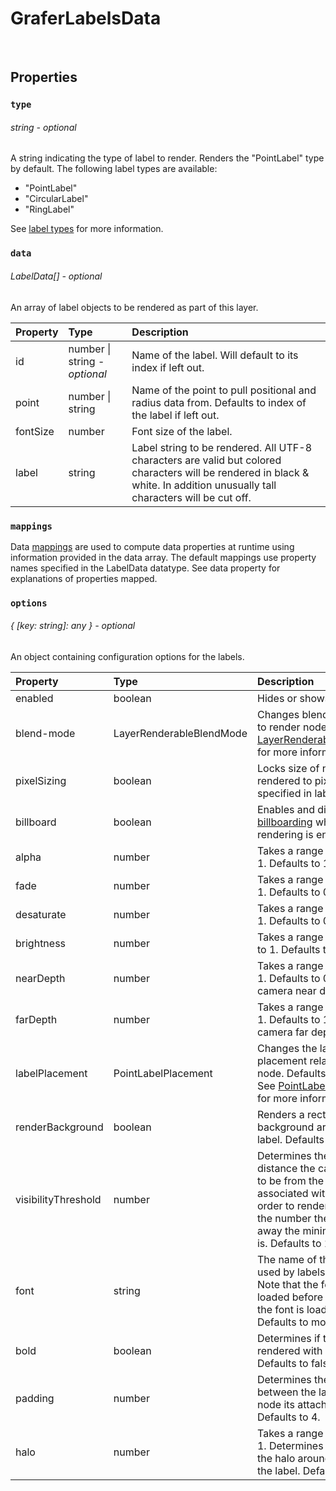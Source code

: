 # GraferLabelsData

<br>

## Properties

### `type`
###### string - *optional*

A string indicating the type of label to render. Renders the "PointLabel" type by default. The following label types are available:

- "PointLabel"
- "CircularLabel"
- "RingLabel"

See [label types]() for more information.

### `data`
###### LabelData[] - *optional*

An array of label objects to be rendered as part of this layer.

| Property  | Type | Description |
| :--- | :--- | :--- |
| id | number \| string - *optional* | Name of the label. Will default to its index if left out. |
| point | number \| string | Name of the point to pull positional and radius data from. Defaults to index of the label if left out. |
| fontSize | number | Font size of the label. |
| label | string | Label string to be rendered. All UTF-8 characters are valid but colored characters will be rendered in black & white. In addition unusually tall characters will be cut off. |

### `mappings`

Data [mappings](../guides/mappings.md) are used to compute data properties at runtime using information provided in the data array. The default mappings use property names specified in the LabelData datatype. See data property for explanations of properties mapped.

### `options`
###### { [key: string]: any } - *optional*

An object containing configuration options for the labels.

| Property  | Type | Description |
| :--- | :--- | :--- |
| enabled | boolean | Hides or shows the layer. |
| blend-mode | LayerRenderableBlendMode | Changes blend mode used to render nodes. See [LayerRenderableBlendMode](./layer-renderable-blend-mode.md) for more information. |
| pixelSizing | boolean | Locks size of node rendered to pixel `size` specified in label data. |
| billboard | boolean | Enables and disables label [billboarding](http://www.opengl-tutorial.org/intermediate-tutorials/billboards-particles/billboards/) when 3D rendering is enabled. |
| alpha | number | Takes a range between 0 to 1. Defaults to 1. |
| fade | number | Takes a range between 0 to 1. Defaults to 0. |
| desaturate | number | Takes a range between 0 to 1. Defaults to 0. |
| brightness | number | Takes a range between -1 to 1. Defaults to 0. |
| nearDepth | number | Takes a range between 0 to 1. Defaults to 0. Controls camera near depth. |
| farDepth | number | Takes a range between 0 to 1. Defaults to 1. Controls camera far depth. |
| labelPlacement | PointLabelPlacement | Changes the label placement relative to the node. Defaults to CENTER. See [PointLabelPlacement](./point-label-placement.md) for more information. |
| renderBackground | boolean | Renders a rectangular background around the label. Defaults to true. |
| visibilityThreshold | number | Determines the minimum distance the camera needs to be from the point associated with the node in order to render. The lower the number the further away the minimum distance is. Defaults to 15. |
| font | string | The name of the font to be used by labels in this layer. Note that the font must be loaded before data using the font is loaded in Grafer. Defaults to monospace. |
| bold | boolean | Determines if the label is rendered with a bolded font. Defaults to false. |
| padding | number | Determines the offset between the label and the node its attached to. Defaults to 4. |
| halo | number | Takes a range between 0 to 1. Determines the width of the halo around glyphs in the label. Defaults to 0. |
